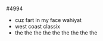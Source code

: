#4994 
- cuz fart in my face wahiyat
- west coast classix 
- the the the the the the the the the

<!---
1ncursi0/1ncursi0 is a ✨ special ✨ repository because its `README.md` (this file) appears on your GitHub profile.
You can click the Preview link to take a look at your changes.
--->
